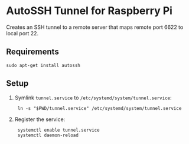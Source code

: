 # AutoSSH Tunnel for Raspberry Pi

Creates an SSH tunnel to a remote server that maps remote port 6622 to local port 22.

## Requirements

	sudo apt-get install autossh

## Setup

1. Symlink `tunnel.service` to `/etc/systemd/system/tunnel.service`:

        ln -s "$PWD/tunnel.service" /etc/systemd/system/tunnel.service

2. Register the service:

        systemctl enable tunnel.service
        systemctl daemon-reload


